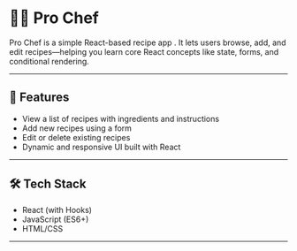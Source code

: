 # 👨‍🍳 Pro Chef

Pro Chef is a simple React-based recipe app . It lets users browse, add, and edit recipes—helping you learn core React concepts like state, forms, and conditional rendering.

---

## 🚀 Features

- View a list of recipes with ingredients and instructions
- Add new recipes using a form
- Edit or delete existing recipes
- Dynamic and responsive UI built with React

---

## 🛠️ Tech Stack

- React (with Hooks)
- JavaScript (ES6+)
- HTML/CSS

---

